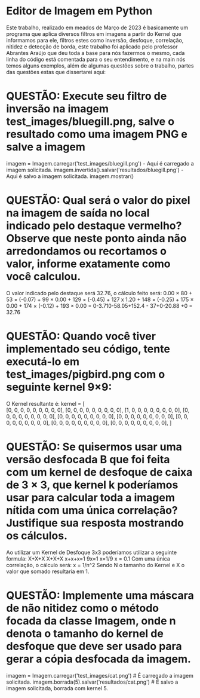# Editor de Imagem em Python
Este trabalho, realizado em meados de Março de 2023 é basicamente um programa que aplica diversos filtros em imagens a partir do Kernel que informamos para ele, filtros estes como inversão, desfoque, correlação, nitidez e detecção de borda, este trabalho foi aplicado pelo professor Abrantes Araújo que deu toda a base para nós fazermos o mesmo, cada linha do código está comentada para o seu entendimento, e na main nós temos alguns exemplos, além de algumas questões sobre o trabalho, partes das questões estas que dissertarei aqui:
# QUESTÃO: Execute seu filtro de inversão na imagem test_images/bluegill.png, salve o resultado como uma imagem PNG e salve a imagem
imagem = Imagem.carregar('test_images/bluegill.png')          - Aqui é carregado a imagem solicitada.
imagem.invertida().salvar('resultados/bluegill.png')          - Aqui é salvo a imagem solicitada.
imagem.mostrar()  
# QUESTÃO: Qual será o valor do pixel na imagem de saída no local indicado pelo destaque vermelho? Observe que neste ponto ainda não arredondamos ou recortamos o valor, informe exatamente como você calculou.
O valor indicado pelo destaque será 32.76, o cálculo feito será:
0.00 × 80 + 53 × (-0.07) + 99 × 0.00 + 129 × (-0.45) + 127 x 1.20 + 148 × (-0.25) + 175 × 0.00 + 174 × (-0.12) + 193 × 0.00 = 0-3.710-58.05+152.4 - 37+0-20.88 +0 = 
32.76
# QUESTÃO: Quando você tiver implementado seu código, tente executá-lo em test_images/pigbird.png com o seguinte kernel 9×9:
O Kernel resultante é: 
kernel = [                                                 
  [0, 0, 0, 0, 0, 0, 0, 0, 0],
  [0, 0, 0, 0, 0, 0, 0, 0, 0],
  [1, 0, 0, 0, 0, 0, 0, 0, 0],
  [0, 0, 0, 0, 0, 0, 0, 0, 0],
  [0, 0, 0, 0, 0, 0, 0, 0, 0],
  [0, 0, 0, 0, 0, 0, 0, 0, 0],
  [0, 0, 0, 0, 0, 0, 0, 0, 0],
  [0, 0, 0, 0, 0, 0, 0, 0, 0],
  [0, 0, 0, 0, 0, 0, 0, 0, 0],
]
# QUESTÃO: Se quisermos usar uma versão desfocada B que foi feita com um kernel de desfoque de caixa de 3 × 3, que kernel k poderíamos usar para calcular toda a imagem nítida com uma única correlação? Justifique sua resposta mostrando os cálculos.
Ao utilizar um Kernel de Desfoque 3x3 poderíamos utilizar a seguinte formula:
X+X+X
X+X+X
x+x+x=1
9x=1
x=1/9
x = 0.1
Com uma única correlação, o cálculo será:
x = 1/n^2
Sendo N o tamanho do Kernel e
X o valor que somado resultaria em 1.
# QUESTÃO: Implemente uma máscara de não nitidez como o método focada da classe Imagem, onde n denota o tamanho do kernel de desfoque que deve ser usado para gerar a cópia desfocada da imagem.
imagem = Imagem.carregar('test_images/cat.png')               # É carregado a imagem solicitada.
imagem.borrada(5).salvar('resultados/cat.png')                # É salvo a imagem solicitada, borrada com kernel 5.

